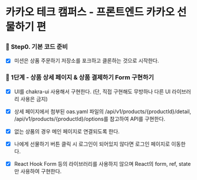 # 카카오 테크 캠퍼스 - 프론트엔드 카카오 선물하기 편

### 🚀 Step0. 기본 코드 준비

- [x] 미션은 상품 주문하기 저장소를 포크하고 클론하는 것으로 시작한다.

### 🚀 1단계 - 상품 상세 페이지 & 상품 결제하기 Form 구현하기

- [x] UI를 chakra-ui 사용해서 구현한다. (단, 직접 구현해도 무방하나 다른 UI 라이브러리 사용은 금지)

- [x] 상세 페이지에서 첨부된 oas.yaml 파일의 /api/v1/products/{productId}/detail, /api/v1/products/{productId}/options를 참고하여 API를 구현한다.

- [x] 없는 상품의 경우 메인 페이지로 연결되도록 한다.

- [x] 나에게 선물하기 버튼 클릭 시 로그인이 되어있지 않다면 로그인 페이지로 이동한다.

- [x] React Hook Form 등의 라이브러리를 사용하지 않으며 React의 form, ref, state만 사용하여 구현한다.

